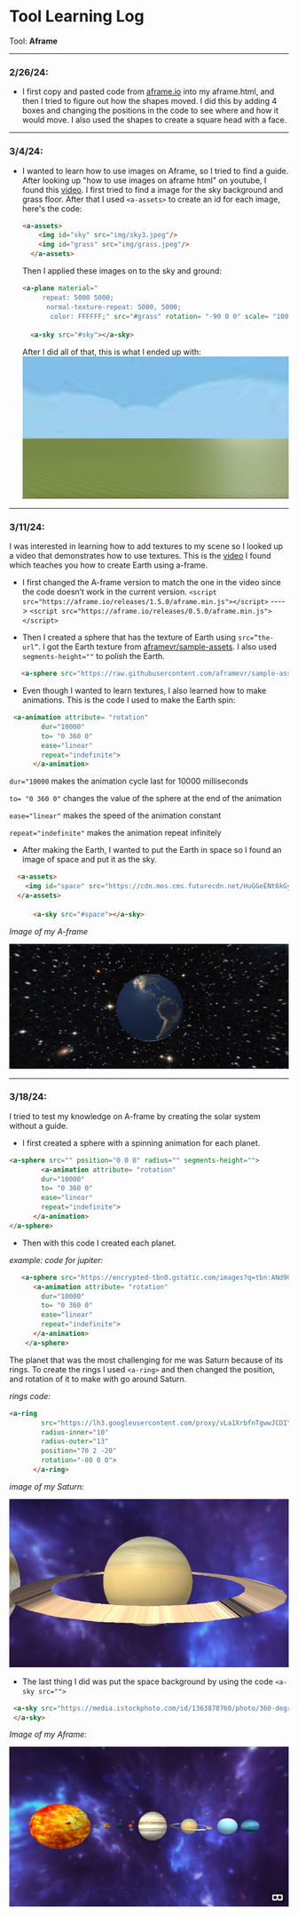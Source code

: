 # Tool Learning Log

Tool: **Aframe**

---

### 2/26/24:
* I first copy and pasted code from [aframe.io](https://aframe.io/docs/1.5.0/introduction/) into my aframe.html, and then I tried to figure out how the shapes moved. I did this by adding 4 boxes and changing the positions in the code to see where and how it would move. I also used the shapes to create a square head with a face.

---

### 3/4/24:
* I wanted to learn how to use images on Aframe, so I tried to find a guide. After looking up "how to use images on aframe html" on youtube, I found this [video](https://www.youtube.com/watch?v=tzI5tu-0nm0). I first tried to find a image for the sky background and grass floor. After that I used `<a-assets>` to create an id for each image, here's the code:
    ```html
    <a-assets>
        <img id="sky" src="img/sky3.jpeg"/>
        <img id="grass" src="img/grass.jpeg"/>
      </a-assets>

    ```
    Then I applied these images on to the sky and ground:
    ```html
    <a-plane material="
         repeat: 5000 5000;
          normal-texture-repeat: 5000, 5000;
           color: FFFFFF;" src="#grass" rotation= "-90 0 0" scale= "1000 1000 1"></a-plane>

      <a-sky src="#sky"></a-sky>
    ```
    After I did all of that, this is what I ended up with: ![Alt text](image.png)

---


### 3/11/24:

 I was interested in learning how to add textures to my scene so I looked up a video that demonstrates how to use textures. This is the [video](https://www.youtube.com/watch?v=klnwT3vGCPw) I found which teaches you how to create Earth using a-frame.

 * I first changed the A-frame version to match the one in the video since the code doesn’t work in the current version. `<script src="https://aframe.io/releases/1.5.0/aframe.min.js"></script>` ----> `<script src="https://aframe.io/releases/0.5.0/aframe.min.js"></script>`


* Then I created a sphere that has the texture of Earth using `src=”the-url”`. I got the Earth texture from [aframevr/sample-assets](https://github.com/aframevr/sample-assets). I also used `segments-height=""` to polish the Earth.


```html
   <a-sphere src="https://raw.githubusercontent.com/aframevr/sample-assets/master/assets/images/space/earth_atmos_2048.jpg" position="0 2 -6" radius="2" segments-height="60"> </a-sphere>
```

* Even though I wanted to learn textures, I also learned how to make animations. This is the code I used to make the Earth spin:
```html
 <a-animation attribute= "rotation"
        dur="10000"
        to= "0 360 0"
        ease="linear"
        repeat="indefinite">
      </a-animation>
```
 `dur="10000` makes the animation cycle last for 10000 milliseconds

 `to= "0 360 0"` changes the value of the sphere at the end of the animation

 `ease="linear"` makes the speed of the animation constant

 `repeat="indefinite"` makes the animation repeat infinitely

 * After making the Earth, I wanted to put the Earth in space so I found an image of space and put it as the sky.

```html
  <a-assets>
    <img id="space" src="https://cdn.mos.cms.futurecdn.net/HuGGeENt6kGyixe3hT9tnY-1200-80.jpg" />
  </a-assets>

      <a-sky src="#space"></a-sky>
```

*Image of my A-frame*

![alt text](<Screenshot 2024-03-18 000706.png>)

---

### 3/18/24:

I tried to test my knowledge on A-frame by creating the solar system without a guide.

* I first created a sphere with a spinning animation for each planet.

```html
<a-sphere src="" position="0 0 0" radius="" segments-height="">
        <a-animation attribute= "rotation"
        dur="10000"
        to= "0 360 0"
        ease="linear"
        repeat="indefinite">
      </a-animation>
</a-sphere>
```

* Then with this code I created each planet.

*example: code for jupiter:*
```html
   <a-sphere src="https://encrypted-tbn0.gstatic.com/images?q=tbn:ANd9GcSYGgcSkctf7ozuiPEh4bb3Ea-tjREZPKViqg&usqp=CAU" position="46 2 -18" radius="9" segments-height="60" >
      <a-animation attribute= "rotation"
        dur="10000"
        to= "0 360 0"
        ease="linear"
        repeat="indefinite">
      </a-animation>
    </a-sphere>
```

The planet that was the most challenging for me was Saturn because of its rings. To create the rings I used `<a-ring>` and then changed the position, and rotation of it to make with go around Saturn.

*rings code:*
```html
<a-ring
        src="https://lh3.googleusercontent.com/proxy/vLa1XrbfnTgwwJCDIYJajJ0u1v_hKeXkj1RLTDu6F4tL2U8Hf524R1FlXPC8IY1ez7E7Z89Kvi0iDkgwI1LW31cz6ArcGlxrQeManeFxi-PNdOtMdmI-QdEB"
        radius-inner="10"
        radius-outer="13"
        position="70 2 -20"
        rotation="-80 0 0">
      </a-ring>
```

*image of my Saturn:*

![alt text](<Screenshot 2024-03-25 013948.png>)

* The last thing I did was put the space background by using the code `<a-sky src="">`
```html
 <a-sky src="https://media.istockphoto.com/id/1363878760/photo/360-degree-space-nebula-panorama-equirectangular-projection-environment-map-hdri-spherical.jpg?s=170667a&w=0&k=20&c=WgPIQSMonMcIZ9fujRYi1UijKlkEioI1uWbffSaPY8Q=">
 </a-sky>
 ```

*Image of my Aframe:*

![alt text](<Screenshot 2024-03-25 011528.png>)

<!--
* Links you used today (websites, videos, etc)
* Things you tried, progress you made, etc
* Challenges, a-ha moments, etc
* Questions you still have
* What you're going to try next
-->
